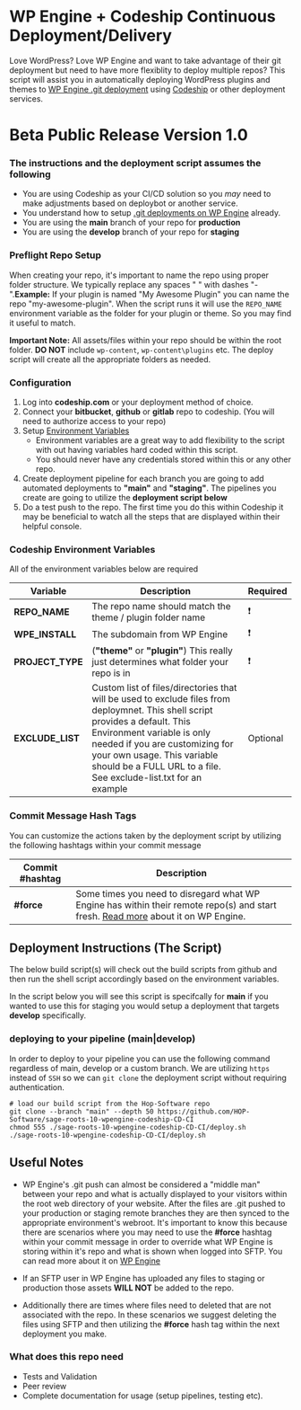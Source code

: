 # WP Engine + Codeship Continuous Deployment/Delivery

Love WordPress? Love WP Engine and want to take advantage of their git deployment but need to have more flexiblity to deploy multiple repos? This script will assist you in automatically deploying WordPress plugins and themes to [WP Engine .git deployment](https://wpengine.com/git/) using [Codeship](https://codeship.com) or other deployment services.

# Beta Public Release Version 1.0

### The instructions and the deployment script assumes the following

* You are using Codeship as your CI/CD solution so you _may_ need to make adjustments based on deploybot or another service.
* You understand how to setup [.git deployments on WP Engine](https://wpengine.com/git/) already.
* You are using the **main** branch of your repo for **production**
* You are using the **develop** branch of your repo for **staging**

### Preflight Repo Setup

When creating your repo, it's important to name the repo using proper folder structure. We typically replace any spaces " " with dashes "-".**Example:** If your plugin is named "My Awesome Plugin" you can name the repo "my-awesome-plugin". When the script runs it will use the `REPO_NAME` environment variable as the folder for your plugin or theme. So you may find it useful to match.

**Important Note:** All assets/files within your repo should be within the root folder. **DO NOT** include `wp-content`, `wp-content\plugins` etc. The deploy script will create all the appropriate folders as needed.

### Configuration

1. Log into **codeship.com** or your deployment method of choice.
2. Connect your **bitbucket**, **github** or **gitlab** repo to codeship. (You will need to authorize access to your repo)
3. Setup [Environment Variables](https://github.com/HOP-Software/sage-roots-10-wpengine-codeship-CD-CI#codeship-environment-variables)
    * Environment variables are a great way to add flexibility to the script with out having variables hard coded within this script.
    * You should never have any credentials stored within this or any other repo.
4. Create deployment pipeline for each branch you are going to add automated deployments to **"main"** and **"staging"**. The pipelines you create are going to utilize the **deployment script below**
5. Do a test push to the repo. The first time you do this within Codeship it may be beneficial to watch all the steps that are displayed within their helpful console.

### Codeship Environment Variables

All of the environment variables below are required

|Variable|Description|Required|
| ------------- | ------------- | ------------- |
|**REPO_NAME**|The repo name should match the theme / plugin folder name|:heavy_exclamation_mark:|
|**WPE_INSTALL**|The subdomain from WP Engine|:heavy_exclamation_mark:|
|**PROJECT_TYPE**|(**"theme"** or **"plugin"**) This really just determines what folder your repo is in|:heavy_exclamation_mark:|
|**EXCLUDE_LIST**|Custom list of files/directories that will be used to exclude files from deploymnet. This shell script provides a default. This Environment variable is only needed if you are customizing for your own usage. This variable should be a FULL URL to a file. See exclude-list.txt for an example| Optional

### Commit Message Hash Tags
You can customize the actions taken by the deployment script by utilizing the following hashtags within your commit message

|Commit #hashtag|Description|
| ------------- | ------------- |
|**#force**|Some times you need to disregard what WP Engine has within their remote repo(s) and start fresh. [Read more](https://wpengine.com/support/resetting-your-git-push-to-deploy-repository/) about it on WP Engine.|

## Deployment Instructions (The Script)

The below build script(s) will check out the build scripts from github and then run the shell script accordingly based on the environment variables.

In the script below you will see this script is specifcally for **main** if you wanted to use this for staging you would setup a deployment that targets **develop** specifically.

### deploying to your pipeline (main|develop)

In order to deploy to your pipeline you can use the following command regardless of main, develop or a custom branch. We are utilizing `https` instead of `SSH` so we can `git clone` the deployment script without requiring authentication.

```
# load our build script from the Hop-Software repo
git clone --branch "main" --depth 50 https://github.com/HOP-Software/sage-roots-10-wpengine-codeship-CD-CI
chmod 555 ./sage-roots-10-wpengine-codeship-CD-CI/deploy.sh
./sage-roots-10-wpengine-codeship-CD-CI/deploy.sh
```

## Useful Notes
* WP Engine's .git push can almost be considered a "middle man" between your repo and what is actually displayed to your visitors within the root web directory of your website. After the files are .git pushed to your production or staging remote branches they are then synced to the appropriate environment's webroot. It's important to know this because there are scenarios where you may need to use the **#force** hashtag within your commit message in order to override what WP Engine is storing within it's repo and what is shown when logged into SFTP. You can read more about it on [WP Engine](https://wpengine.com/support/resetting-your-git-push-to-deploy-repository/)

* If an SFTP user in WP Engine has uploaded any files to staging or production those assets **WILL NOT** be added to the repo.
* Additionally there are times where files need to deleted that are not associated with the repo. In these scenarios we suggest deleting the files using SFTP and then utilizing the **#force** hash tag within the next deployment you make.

### What does this repo need

* Tests and Validation
* Peer review
* Complete documentation for usage (setup pipelines, testing etc).
